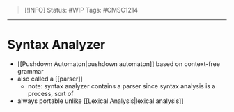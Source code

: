 > [!INFO]
> Status: #WIP
> Tags: #CMSC1214 

----
# Syntax Analyzer
- [[Pushdown Automaton|pushdown automaton]] based on context-free grammar
- also called a [[parser]]
	- note: syntax analyzer contains a parser since syntax analysis is a process, sort of
- always portable unlike [[Lexical Analysis|lexical analysis]]

